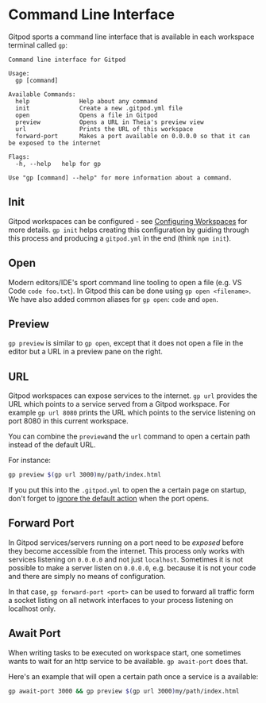 # Command Line Interface

Gitpod sports a command line interface that is available in each workspace terminal called `gp`:
```text
Command line interface for Gitpod

Usage:
  gp [command]

Available Commands:
  help              Help about any command
  init              Create a new .gitpod.yml file
  open              Opens a file in Gitpod
  preview           Opens a URL in Theia's preview view
  url               Prints the URL of this workspace
  forward-port      Makes a port available on 0.0.0.0 so that it can be exposed to the internet

Flags:
  -h, --help   help for gp

Use "gp [command] --help" for more information about a command.
```

## Init
Gitpod workspaces can be configured - see [Configuring Workspaces](/docs/40-configuration/) for more details. `gp init` helps creating this configuration by guiding through this process and producing a `gitpod.yml` in the end (think `npm init`).

## Open
Modern editors/IDE's sport command line tooling to open a file (e.g. VS Code `code foo.txt`). In Gitpod this can be done using `gp open <filename>`.
We have also added common aliases for `gp open`: `code` and `open`.

## Preview
`gp preview` is similar to `gp open`, except that it does not open a file in the editor but a URL in a preview pane on the right.

## URL
Gitpod workspaces can expose services to the internet. `gp url` provides the URL which points to a service served from a Gitpod workspace. For example `gp url 8080` prints the URL which points to the service listening on port 8080 in this current workspace.

You can combine the `preview`and the `url` command to open a certain path instead of the default URL.

For instance:
```sh
gp preview $(gp url 3000)my/path/index.html
```

If you put this into the `.gitpod.yml` to open the a certain page on startup, don't forget to [ignore the default action](/docs/43-config-ports/) when the port opens.

## Forward Port
In Gitpod services/servers running on a port need to be _exposed_ before they become accessible from the internet. This process only works with services listening on `0.0.0.0` and not just `localhost`.
Sometimes it is not possible to make a server listen on `0.0.0.0`, e.g. because it is not your code and there are simply no means of configuration.

In that case, `gp forward-port <port>` can be used to forward all traffic form a socket listing on all network interfaces to your process listening on localhost only.

## Await Port

When writing tasks to be executed on workspace start, one sometimes wants to wait for an http service to be available. `gp await-port` does that.

Here's an example that will open a certain path once a service is a available:

```sh
gp await-port 3000 && gp preview $(gp url 3000)my/path/index.html
```
